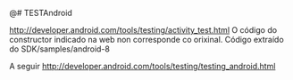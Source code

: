 @# TESTAndroid

http://developer.android.com/tools/testing/activity_test.html
O código do constructor indicado na web non corresponde co orixinal.
Código extraído do SDK/samples/android-8

A seguir
http://developer.android.com/tools/testing/testing_android.html





